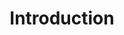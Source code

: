 ---
templateKey: index-page
content:
    preheading: This site is all about
    heading: The Choice
    subheading: "This is your last chance. After this, there is no turning back. You take the blue pill—the story ends, you wake up in your bed and believe whatever you want to believe. You take the red pill — you stay in Wonderland, and I show you how deep the rabbit hole goes. Remember: all I’m offering is the truth. Nothing more."

pdf: /assets/TRUNK.pdf
title: Introduction
---
